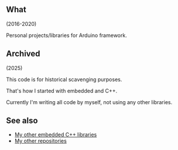 ## What

(2016-2020)

Personal projects/libraries for Arduino framework.


## Archived

(2025)

This code is for historical scavenging purposes.

That's how I started with embedded and C++.

Currently I'm writing all code by myself, not using any other libraries.


## See also

* [My other embedded C++ libraries][Embedded]
* [My other repositories][Repos]

[Embedded]: https://github.com/martin-eden/Embedded_Crafts/tree/master/Parts
[Repos]: https://github.com/martin-eden/contents
